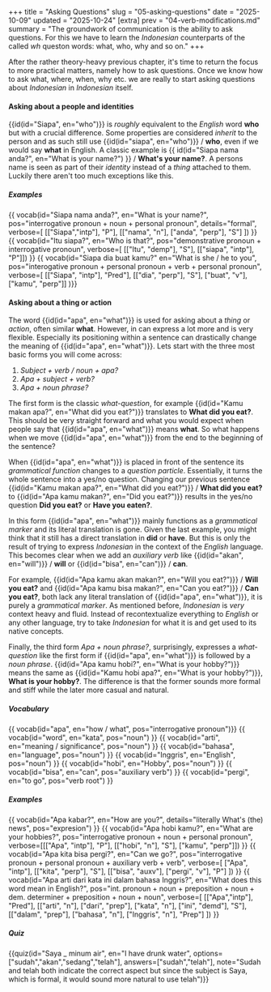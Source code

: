 +++
title = "Asking Questions"
slug = "05-asking-questions"
date = "2025-10-09"
updated = "2025-10-24"
[extra]
prev = "04-verb-modifications.md"
summary = "The groundwork of communication is the ability to ask questions. For this we have to learn the _Indonesian_ counterparts of the called _wh_ queston words: what, who, why and so on."
+++

After the rather theory-heavy previous chapter, it's time to return the focus to more practical matters, namely how to ask questions. Once we know how to ask what, where, when, why etc. we are really to start asking questions about _Indonesian_ in _Indonesian_ itself.

#### Asking about a people and identities
{{id(id="Siapa", en="who")}} is _roughly_ equivalent to the _English_ word **who** but with a crucial difference. Some properties are considered _inherit_ to the person and as such still use {{id(id="siapa", en="who")}} / **who**, even if we would say **what** in English. A classic example is {{ id(id="Siapa nama anda?", en="What is your name?") }} / **What's your name?**. A persons name is seen as part of their _identity_ instead of a _thing_ attached to them. Luckily there aren't too much exceptions like this.

##### Examples
<dl class="card">
{{ vocab(id="Siapa nama anda?", en="What is your name?", pos="interrogative pronoun + noun + personal pronoun", details="formal", verbose=[
  [["Siapa","intp"], "P"], [["nama", "n"], ["anda", "perp"], "S"] ]) }}
{{ vocab(id="Itu siapa?", en="Who is that?", pos="demonstrative pronoun + interrogative pronoun", verbose=[
  [["Itu", "demp"], "S"], [["siapa", "intp"], "P"]]) }}
{{ vocab(id="Siapa dia buat kamu?" en="What is she / he to you", pos="interogative pronoun + personal pronoun + verb + personal pronoun", verbose=[
  [["Siapa", "intp"], "Pred"], [["dia", "perp"], "S"], ["buat", "v"], ["kamu", "perp"]] )}}
</dl>

#### Asking about a thing or action
The word {{id(id="apa", en="what")}} is used for asking about a _thing_ or _action_, often similar **what**. However, in can express a lot more and is very flexible. Especially its positioning within a sentence can drastically change the meaning of {{id(id="apa", en="what")}}. Lets start with the three most basic forms you will come across:

1. _Subject + verb / noun + apa?_
2. _Apa + subject + verb?_
3. _Apa + noun phrase?_

The first form is the classic _what-question_, for example {{id(id="Kamu makan apa?", en="What did you eat?")}} translates to **What did you eat?**. This should be very straight forward and what you would expect when people say that {{id(id="apa", en="what")}} means **what**. So what happens when we move {{id(id="apa", en="what")}} from the end to the beginning of the sentence?

When {{id(id="apa", en="what")}} is placed in front of the sentence its _grammatical function_ changes to a _question particle_. Essentially, it turns the whole sentence into a yes/no question. Changing our previous sentence {{id(id="Kamu makan apa?", en="What did you eat?")}} / **What did you eat?** to {{id(id="Apa kamu makan?", en="Did you eat?")}} results in the yes/no question **Did you eat?** or **Have you eaten?**.

In this form {{id(id="apa", en="what")}} mainly functions as a _grammatical marker_ and its literal translation is gone. Given the last example, you might think that it still has a direct translation in **did** or **have**. But this is only the result of trying to express _Indonesian_ in the context of the _English_ language. This becomes clear when we add an _auxiliary verb_ like {{id(id="akan", en="will")}} / **will** or {{id(id="bisa", en="can")}} / **can**.

For example, {{id(id="Apa kamu akan makan?", en="Will you eat?")}} / **Will you eat?** and {{id(id="Apa kamu bisa makan?", en="Can you eat?")}} / **Can you eat?**, both lack any literal translation of {{id(id="apa", en="what")}}, it is purely a _grammatical marker_. As mentioned before, _Indonesian_ is _very_ context heavy and fluid. Instead of recontextualize everything to _English_ or any other language, try to take _Indonesian_ for what it is and get used to its native concepts.

Finally, the third form _Apa + noun phrase?_, surprisingly, expresses a _what-question_ like the first form if {{id(id="apa", en="what")}} is followed by a _noun phrase_. {{id(id="Apa kamu hobi?", en="What is your hobby?")}} means the same as {{id(id="Kamu hobi apa?", en="What is your hobby?")}}, **What is your hobby?**. The difference is that the former sounds more formal and stiff while the later more casual and natural.

##### Vocabulary
<dl class="card grid3">
{{ vocab(id="apa", en="how / what", pos="interrogative pronoun")}}
{{ vocab(id="word", en="kata", pos="noun") }}
{{ vocab(id="arti", en="meaning / significance", pos="noun") }}
{{ vocab(id="bahasa", en="language", pos="noun") }}
{{ vocab(id="Inggris", en="English", pos="noun") }}
{{ vocab(id="hobi", en="Hobby", pos="noun") }}
{{ vocab(id="bisa", en="can", pos="auxiliary verb") }}
{{ vocab(id="pergi", en="to go", pos="verb root") }}
</dl>

##### Examples
<dl class="card">
{{ vocab(id="Apa kabar?", en="How are you?", details="literally What's (the) news", pos="expresion") }}
{{ vocab(id="Apa hobi kamu?", en="What are your hobbies?", pos="interrogative pronoun + noun + personal pronoun", verbose=[[["Apa", "intp"], "P"], [["hobi", "n"], "S"], ["kamu", "perp"]]) }}
{{ vocab(id="Apa kita bisa pergi?", en="Can we go?", pos="interrogative pronoun + personal pronoun + auxiliary verb + verb", verbose=[
  ["Apa", "intp"], [["kita", "perp"], "S"], [["bisa", "auxv"], ["pergi", "v"], "P"]
]) }}
{{ vocab(id="Apa arti dari kata ini dalam bahasa Inggris?", en="What does this word mean in English?", pos="int. pronoun + noun + preposition + noun + dem. determiner + preposition + noun + noun", verbose=[
  [["Apa","intp"], "Pred"], [["arti", "n"], ["dari", "prep"], ["kata", "n"], ["ini", "demd"], "S"], [["dalam", "prep"], ["bahasa", "n"], ["Inggris", "n"], "Prep"]
]) }}
</dl>

##### Quiz
{{quiz(id="Saya _ minum air", en="I have drunk water", options=["sudah","akan","sedang","telah"], answers=["sudah","telah"], note="Sudah and telah both indicate the correct aspect but since the subject is Saya, which is formal, it would sound more natural to use telah")}}
